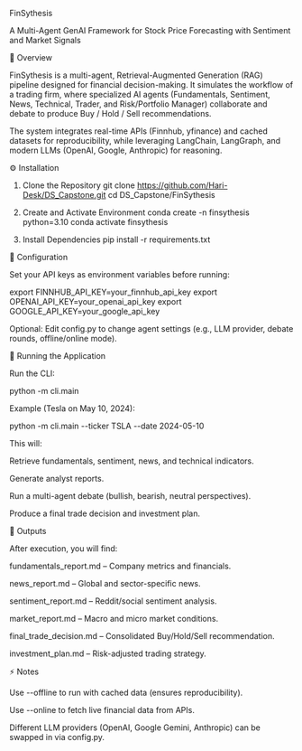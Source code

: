 FinSythesis

A Multi-Agent GenAI Framework for Stock Price Forecasting with Sentiment and Market Signals

📌 Overview

FinSythesis is a multi-agent, Retrieval-Augmented Generation (RAG) pipeline designed for financial decision-making.
It simulates the workflow of a trading firm, where specialized AI agents (Fundamentals, Sentiment, News, Technical, Trader, and Risk/Portfolio Manager) collaborate and debate to produce Buy / Hold / Sell recommendations.

The system integrates real-time APIs (Finnhub, yfinance) and cached datasets for reproducibility, while leveraging LangChain, LangGraph, and modern LLMs (OpenAI, Google, Anthropic) for reasoning.

⚙ Installation
1. Clone the Repository
git clone https://github.com/Hari-Desk/DS_Capstone.git
cd DS_Capstone/FinSythesis

2. Create and Activate Environment
conda create -n finsythesis python=3.10
conda activate finsythesis

3. Install Dependencies
pip install -r requirements.txt

🔑 Configuration

Set your API keys as environment variables before running:

export FINNHUB_API_KEY=your_finnhub_api_key
export OPENAI_API_KEY=your_openai_api_key
export GOOGLE_API_KEY=your_google_api_key


Optional: Edit config.py to change agent settings (e.g., LLM provider, debate rounds, offline/online mode).

🚀 Running the Application

Run the CLI:

python -m cli.main


Example (Tesla on May 10, 2024):

python -m cli.main --ticker TSLA --date 2024-05-10


This will:

Retrieve fundamentals, sentiment, news, and technical indicators.

Generate analyst reports.

Run a multi-agent debate (bullish, bearish, neutral perspectives).

Produce a final trade decision and investment plan.

📂 Outputs

After execution, you will find:

fundamentals_report.md – Company metrics and financials.

news_report.md – Global and sector-specific news.

sentiment_report.md – Reddit/social sentiment analysis.

market_report.md – Macro and micro market conditions.

final_trade_decision.md – Consolidated Buy/Hold/Sell recommendation.

investment_plan.md – Risk-adjusted trading strategy.

⚡ Notes

Use --offline to run with cached data (ensures reproducibility).

Use --online to fetch live financial data from APIs.

Different LLM providers (OpenAI, Google Gemini, Anthropic) can be swapped in via config.py.